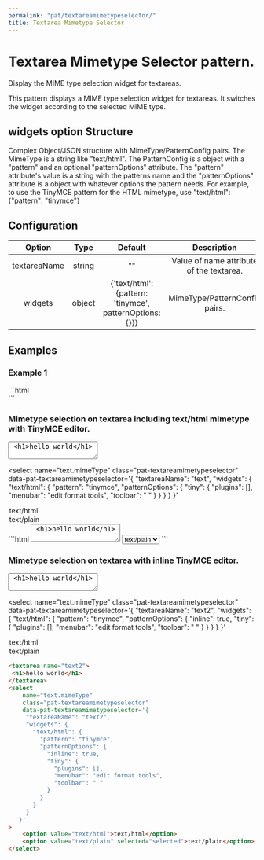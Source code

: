 ```yaml
---
permalink: "pat/textareamimetypeselector/"
title: Textarea Mimetype Selector
---
```


# Textarea Mimetype Selector pattern.

Display the MIME type selection widget for textareas.

This pattern displays a MIME type selection widget for textareas.
It switches the widget according to the selected MIME type.

## widgets option Structure

Complex Object/JSON structure with MimeType/PatternConfig pairs.
The MimeType is a string like "text/html".
The PatternConfig is a object with a "pattern" and an optional "patternOptions" attribute.
The "pattern" attribute's value is a string with the patterns name and the "patternOptions" attribute is a object with whatever options the pattern needs.
For example, to use the TinyMCE pattern for the HTML mimetype, use "text/html": {"pattern": "tinymce"}

## Configuration

|    Option    |  Type  |                         Default                         |               Description                |
| :----------: | :----: | :-----------------------------------------------------: | :--------------------------------------: |
| textareaName | string |                           ""                            | Value of name attribute of the textarea. |
|   widgets    | object | {'text/html': {pattern: 'tinymce', patternOptions: {}}} |      MimeType/PatternConfig pairs.       |

## Examples

### Example 1

<div/>
```html
<div/>
```

### Mimetype selection on textarea including text/html mimetype with TinyMCE editor.

<textarea name="text">
 <h1>hello world</h1>
</textarea>
<select
   name="text.mimeType"
   class="pat-textareamimetypeselector"
   data-pat-textareamimetypeselector='{
     "textareaName": "text",
     "widgets": {
       "text/html": {
         "pattern": "tinymce",
         "patternOptions": {
           "tiny": {
             "plugins": [],
             "menubar": "edit format tools",
             "toolbar": " "
           }
         }
       }
     }
   }'
 >
 <option value="text/html">text/html</option>
 <option value="text/plain" selected="selected">text/plain</option>
</select>
```html
<textarea name="text">
 <h1>hello world</h1>
</textarea>
<select
   name="text.mimeType"
   class="pat-textareamimetypeselector"
   data-pat-textareamimetypeselector='{
     "textareaName": "text",
     "widgets": {
       "text/html": {
         "pattern": "tinymce",
         "patternOptions": {
           "tiny": {
             "plugins": [],
             "menubar": "edit format tools",
             "toolbar": " "
           }
         }
       }
     }
   }'
 >
 <option value="text/html">text/html</option>
 <option value="text/plain" selected="selected">text/plain</option>
</select>
```

### Mimetype selection on textarea with inline TinyMCE editor.

<textarea name="text2">
 <h1>hello world</h1>
</textarea>
<select
   name="text.mimeType"
   class="pat-textareamimetypeselector"
   data-pat-textareamimetypeselector='{
     "textareaName": "text2",
     "widgets": {
       "text/html": {
         "pattern": "tinymce",
         "patternOptions": {
           "inline": true,
           "tiny": {
             "plugins": [],
             "menubar": "edit format tools",
             "toolbar": " "
           }
         }
       }
     }
   }'
 >
 <option value="text/html">text/html</option>
 <option value="text/plain" selected="selected">text/plain</option>
</select>

```html
<textarea name="text2">
 <h1>hello world</h1>
</textarea>
<select
    name="text.mimeType"
    class="pat-textareamimetypeselector"
    data-pat-textareamimetypeselector='{
     "textareaName": "text2",
     "widgets": {
       "text/html": {
         "pattern": "tinymce",
         "patternOptions": {
           "inline": true,
           "tiny": {
             "plugins": [],
             "menubar": "edit format tools",
             "toolbar": " "
           }
         }
       }
     }
   }'
>
    <option value="text/html">text/html</option>
    <option value="text/plain" selected="selected">text/plain</option>
</select>
```
